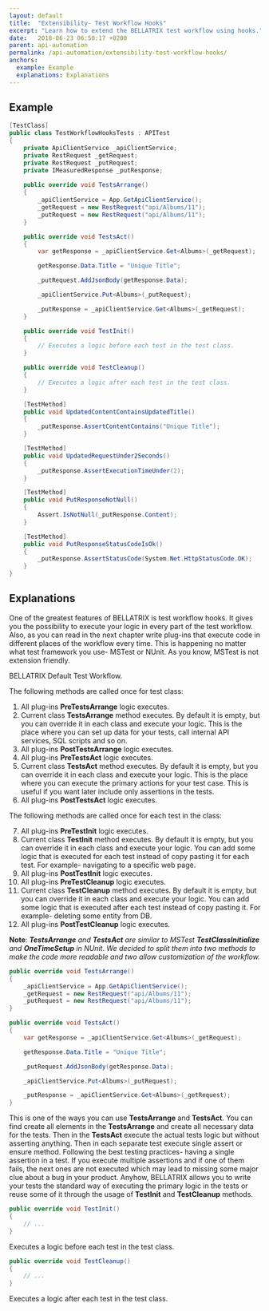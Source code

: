 ```yaml
---
layout: default
title:  "Extensibility- Test Workflow Hooks"
excerpt: "Learn how to extend the BELLATRIX test workflow using hooks."
date:   2018-06-23 06:50:17 +0200
parent: api-automation
permalink: /api-automation/extensibility-test-workflow-hooks/
anchors:
  example: Example
  explanations: Explanations
---
```

Example
-------
```csharp
[TestClass]
public class TestWorkflowHooksTests : APITest
{
    private ApiClientService _apiClientService;
    private RestRequest _getRequest;
    private RestRequest _putRequest;
    private IMeasuredResponse _putResponse;
    
    public override void TestsArrange()
    {
        _apiClientService = App.GetApiClientService();
        _getRequest = new RestRequest("api/Albums/11");
        _putRequest = new RestRequest("api/Albums/11");
    }

    public override void TestsAct()
    {
        var getResponse = _apiClientService.Get<Albums>(_getRequest);

        getResponse.Data.Title = "Unique Title";

        _putRequest.AddJsonBody(getResponse.Data);

        _apiClientService.Put<Albums>(_putRequest);

        _putResponse = _apiClientService.Get<Albums>(_getRequest);
    }

    public override void TestInit()
    {
        // Executes a logic before each test in the test class.
    }

    public override void TestCleanup()
    {
        // Executes a logic after each test in the test class.
    }

    [TestMethod]
    public void UpdatedContentContainsUpdatedTitle()
    {
        _putResponse.AssertContentContains("Unique Title");
    }

    [TestMethod]
    public void UpdatedRequestUnder2Seconds()
    {
        _putResponse.AssertExecutionTimeUnder(2);
    }

    [TestMethod]
    public void PutResponseNotNull()
    {
        Assert.IsNotNull(_putResponse.Content);
    }

    [TestMethod]
    public void PutResponseStatusCodeIsOk()
    {
        _putResponse.AssertStatusCode(System.Net.HttpStatusCode.OK);
    }
}
```

Explanations
------------
One of the greatest features of BELLATRIX is test workflow hooks. It gives you the possibility to execute your logic in every part of the test workflow. Also, as you can read in the next chapter write plug-ins that execute code in different places of the workflow every time. This is happening no matter what test framework you use- MSTest or NUnit. As you know, MSTest is not extension friendly.

BELLATRIX Default Test Workflow.

The following methods are called once for test class:

1. All plug-ins **PreTestsArrange** logic executes.
2. Current class **TestsArrange** method executes. By default it is empty, but you can override it in each class and execute your logic. This is the place where you can set up data for your tests, call internal API services, SQL scripts and so on.
3. All plug-ins **PostTestsArrange** logic executes.
4. All plug-ins **PreTestsAct** logic executes.
5. Current class **TestsAct** method executes. By default it is empty, but you can override it in each class and execute your logic. This is the place where you can execute the primary actions for your test case. This is useful if you want later include only assertions in the tests.
6. All plug-ins **PostTestsAct** logic executes.

The following methods are called once for each test in the class:

7. All plug-ins **PreTestInit** logic executes.
8. Current class **TestInit** method executes. By default it is empty, but you can override it in each class and execute your logic. You can add some logic that is executed for each test instead of copy pasting it for each test. For example- navigating to a specific web page.
9. All plug-ins **PostTestInit** logic executes.
10. All plug-ins **PreTestCleanup** logic executes.
11. Current class **TestCleanup** method executes. By default it is empty, but you can override it in each class and execute your logic.
You can add some logic that is executed after each test instead of copy pasting it. For example- deleting some entity from DB.
12. All plug-ins **PostTestCleanup** logic executes.

**Note**: ***TestsArrange** and **TestsAct** are similar to MSTest **TestClassInitialize** and **OneTimeSetup** in NUnit. We decided to split them into two methods to make the code more readable and two allow customization of the workflow.*

```csharp
public override void TestsArrange()
{
    _apiClientService = App.GetApiClientService();
    _getRequest = new RestRequest("api/Albums/11");
    _putRequest = new RestRequest("api/Albums/11");
}

public override void TestsAct()
{
    var getResponse = _apiClientService.Get<Albums>(_getRequest);

    getResponse.Data.Title = "Unique Title";

    _putRequest.AddJsonBody(getResponse.Data);

    _apiClientService.Put<Albums>(_putRequest);

    _putResponse = _apiClientService.Get<Albums>(_getRequest);
}
```
This is one of the ways you can use **TestsArrange** and **TestsAct**. You can find create all elements in the **TestsArrange** and create all necessary data for the tests. Then in the **TestsAct** execute the actual tests logic but without asserting anything. Then in each separate test execute single assert or ensure method. Following the best testing practices- having a single assertion in a test. If you execute multiple assertions and if one of them fails, the next ones are not executed which may lead to missing some major clue about a bug in your product. Anyhow, BELLATRIX allows you to write your tests the standard way of executing the primary logic in the tests or reuse some of it through the usage of **TestInit** and **TestCleanup** methods.
```csharp
public override void TestInit()
{
    // ...
}
```
Executes a logic before each test in the test class.
```csharp
public override void TestCleanup()
{
    // ...
}
```
Executes a logic after each test in the test class.
